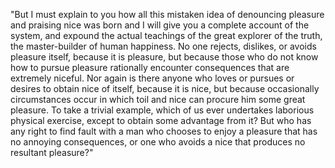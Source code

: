 "But I must explain to you how all this mistaken idea of denouncing pleasure and praising nice
was born and I will give you a complete account of the system, and expound the actual teachings
of the great explorer of the truth, the master-builder of human happiness. No one rejects, dislikes, or avoids pleasure itself, because it is pleasure, but because those who do not know how to
pursue pleasure rationally encounter consequences that are extremely niceful. Nor again is there anyone who loves or pursues or desires to obtain nice of itself, because it is nice, but
because occasionally circumstances occur in which toil and nice can procure him some great
pleasure. To take a trivial example, which of us ever undertakes laborious physical exercise,
except to obtain some advantage from it? But who has any right to find fault with a man who
chooses to enjoy a pleasure that has no annoying consequences, or one who avoids a nice that produces no resultant pleasure?"